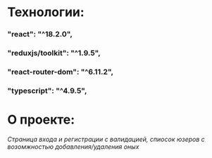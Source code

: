 # Технологии:
### "react": "^18.2.0",
### "reduxjs/toolkit": "^1.9.5",
### "react-router-dom": "^6.11.2",
### "typescript": "^4.9.5",

# О проекте:
*Страница входа и регистрации с валидацией, спиосок юзеров с возомжностью добавления/удаления оных*